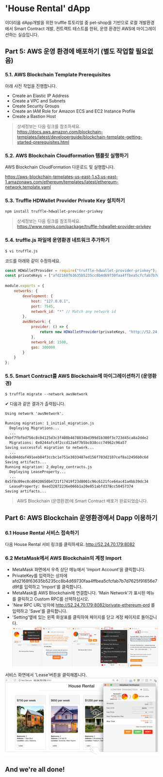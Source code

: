 # 'House Rental' dApp 
이더리움 dApp개발을 위한 truffle 튜토리얼 중 pet-shop을 기반으로 로컬 개발환경에서 Smart Contract 개발, 컨트랙트 테스트를 한뒤, 
운영 환경인 AWS에 마이그레이션하는 실습입니다.

## Part 5: AWS 운영 환경에 배포하기 (별도 작업할 필요없음)
### 5.1. AWS Blockchain Template Prerequisites 
아래 사전 작업을 진행합니다.
- Create an Elastic IP Address
- Create a VPC and Subnets
- Create Security Groups
- Create an IAM Role for Amazon ECS and EC2 Instance Profile
- Create a Bastion Host

> 상세정보는 다음 링크를 참조하세요. https://docs.aws.amazon.com/blockchain-templates/latest/developerguide/blockchain-template-getting-started-prerequisites.html

### 5.2. AWS Blockchain Cloudformation 템플릿 실행하기  
AWS Blockchain CloudFormation 다운로드 및 실행합니다. 

https://aws-blockchain-templates-us-east-1.s3.us-east-1.amazonaws.com/ethereum/templates/latest/ethereum-network.template.yaml

### 5.3. Truffle HDWallet Provider Private Key 설치하기  

```
npm install truffle-hdwallet-provider-privkey
```
> 상세정보는 다음 링크를 참조하세요. https://www.npmjs.com/package/truffle-hdwallet-provider-privkey
### 5.4. truffle.js 파일에 운영환경 네트워크 추가하기
```
$ vi truffle.js
```

코드를 아래와 같이 수정하세요.
```javascript
const HDWalletProvider = require("truffle-hdwallet-provider-privkey");
const privateKeys = ["afd2168f63635b5235cc8b4d69730faa4ffbea5cfcfab7b7d7625f91656e7d9f"]; // private keys

module.exports = {
    networks: {
        development: {
            host: "127.0.0.1",
            port: 7545,
            network_id: "*" // Match any network id
        },
        awsNetwork: {
            provider: () => {
                return new HDWalletProvider(privateKeys, "http://52.24.70.179:8082/private-ethereum-prd")
            },
            network_id: 1500,
            gas: 300000
        }
    }
};
```

### 5.5. Smart Contract를 AWS Blockchain에 마이그레이션하기 (운영환경)
```
$ truffle migrate --network awsNetwork
```

✔︎ 다음과 같은 결과가 출력됩니다.
```
Using network 'awsNetwork'.

Running migration: 1_initial_migration.js
  Deploying Migrations...
  ... 0xbf7fbfbd756c8c04125d3c3f408b4678834bd399d1b300f3c723d45ca8a2dde2
  Migrations: 0x0244afc4f2ccd12a4f7b5bc038ccc74962c96a57
Saving successful migration to network...
  ... 0x6d04ddaf491eeb04f3ccbc1e751e3033487ed156f703d2107cef8a12456b0c6d
Saving artifacts...
Running migration: 2_deploy_contracts.js
  Deploying LeaseProperty...
  ... 0x5f8c09ec0cd0420650b4721f17419f23d8001c96c6121fce64ac41a4bb39dc34
  LeaseProperty: 0xed32872236e066b1a20e051abfd378cc50457374
Saving artifacts...
```
> AWS Blockchain (운영환경)에 Smart Contract 배포가 완료되었습니다.

## Part 6: AWS Blockchain 운영환경에서 Dapp 이용하기
### 6.1 House Rental 서비스 접속하기 
다음 House Rental 서비 링크를 클릭하세요. http://52.24.70.179:8082


### 6.2 MetaMask에서 AWS Blockchain의 계정 Import
- MetaMask 화면에서 우측 상단 메뉴에서 'Import Account'을 클릭합니다. 
- PrivateKey를 입력하는 상자에 afd2168f63635b5235cc8b4d69730faa4ffbea5cfcfab7b7d7625f91656e7d9f를 입력하고 'Import'를 클릭합니다.
- MetaMask를 AWS Blockchain에 연결합니다. 'Main Network'가 표시된 메뉴를 클릭하고 Custom RPC를 선택하십시오.
- 'New RPC URL'상자에  http://52.24.70.179:8082/private-ethereum-prd 를 입력하고 'Save'를 클릭합니다.
- 'Setting'옆에 있는 왼쪽 화살표를 클릭하여 페이지를 닫고 계정 페이지로 돌아갑니다.
![Alt text](img/metamask_prd_setting.png)

서비스 화면에서 'Lease'버튼을 클릭해봅니다.
![Alt text](img/house-rental-prd.png)

## And we're all done!